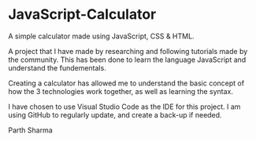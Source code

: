 # JavaScript-Calculator
A simple calculator made using JavaScript, CSS & HTML.

A project that I have made by researching and following tutorials made by the community.
This has been done to learn the language JavaScript and understand the fundementals.

Creating a calculator has allowed me to understand the basic concept of how the 3 technologies work together,
as well as learning the syntax. 

I have chosen to use Visual Studio Code as the IDE for this project.
I am using GitHub to regularly update, and create a back-up if needed. 

Parth Sharma

